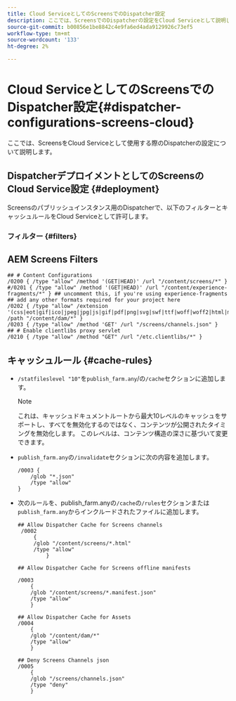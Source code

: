 ```yaml
---
title: Cloud ServiceとしてのScreensでのDispatcher設定
description: ここでは、ScreensでのDispatcherの設定をCloud Serviceとして説明します。
source-git-commit: b00856e1be8842c4e9fa6ed4ada9129926c73ef5
workflow-type: tm+mt
source-wordcount: '133'
ht-degree: 2%

---
```



# Cloud ServiceとしてのScreensでのDispatcher設定{#dispatcher-configurations-screens-cloud}

ここでは、ScreensをCloud Serviceとして使用する際のDispatcherの設定について説明します。

## DispatcherデプロイメントとしてのScreensのCloud Service設定 {#deployment}

Screensのパブリッシュインスタンス用のDispatcherで、以下のフィルターとキャッシュルールをCloud Serviceとして許可します。

### フィルター {#filters}

## AEM Screens Filters

```
## # Content Configurations
/0200 { /type "allow" /method '(GET|HEAD)' /url "/content/screens/*" }
#/0201 { /type "allow" /method '(GET|HEAD)' /url "/content/experience-fragments/*" } ## uncomment this, if you're using experience-fragments
## add any other formats required for your project here
/0202 { /type "allow" /extension '(css|eot|gif|ico|jpeg|jpg|js|gif|pdf|png|svg|swf|ttf|woff|woff2|html|mp4|mov|m4v)' /path "/content/dam/*" }
/0203 { /type "allow" /method 'GET' /url "/screens/channels.json" }
## # Enable clientlibs proxy servlet
/0210 { /type "allow" /method "GET" /url "/etc.clientlibs/*" }
```

## キャッシュルール {#cache-rules}

* `/statfileslevel "10"`を`publish_farm.any`/の`/cache`セクションに追加します。

   >[!NOTE]
   >これは、キャッシュドキュメントルートから最大10レベルのキャッシュをサポートし、すべてを無効化するのではなく、コンテンツが公開されたタイミングを無効化します。 このレベルは、コンテンツ構造の深さに基づいて変更できます。

* `publish_farm.any`の`/invalidate`セクションに次の内容を追加します。

   ```
   /0003 {
       /glob "*.json"
       /type "allow"
   }
   ```

* 次のルールを、publish_farm.anyの`/cache`の`/rules`セクションまたは`publish_farm.any`からインクルードされたファイルに追加します。

   ```
   ## Allow Dispatcher Cache for Screens channels
    /0002
        {
        /glob "/content/screens/*.html"
        /type "allow"
            }
   
   ## Allow Dispatcher Cache for Screens offline manifests
   
   /0003
       {
       /glob "/content/screens/*.manifest.json"
       /type "allow"
       }
   
   ## Allow Dispatcher Cache for Assets
   /0004
       {
       /glob "/content/dam/*"
       /type "allow"
       }
   
   ## Deny Screens Channels json
   /0005
       {
       /glob "/screens/channels.json"
       /type "deny"
       }
   ```
